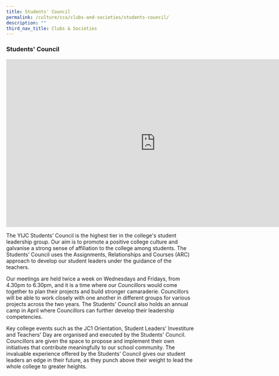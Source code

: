 ```yaml
---
title: Students' Council
permalink: /culture/cca/clubs-and-societies/students-council/
description: ""
third_nav_title: Clubs & Societies
---
```

### **Students' Council**

<iframe width="800" height="450" src="https://www.youtube.com/embed/eL87lns7nSw" title="Students&#39; Council" frameborder="0" allow="accelerometer; autoplay; clipboard-write; encrypted-media; gyroscope; picture-in-picture; web-share" allowfullscreen></iframe>

The YIJC Students’ Council is the highest tier in the college's student leadership group. Our aim is to promote a positive college culture and galvanise a strong sense of affiliation to the college among students. The Students’ Council uses the Assignments, Relationships and Courses (ARC) approach to develop our student leaders under the guidance of the teachers.

Our meetings are held twice a week on Wednesdays and Fridays, from 4.30pm to 6.30pm, and it is a time where our Councillors would come together to plan their projects and build stronger camaraderie. Councillors will be able to work closely with one another in different groups for various projects across the two years. The Students' Council also holds an annual camp in April where Councillors can further develop their leadership competencies.

Key college events such as the JC1 Orientation, Student Leaders' Investiture and Teachers' Day are organised and executed by the Students' Council. Councillors are given the space to propose and implement their own initiatives that contribute meaningfully to our school community. The invaluable experience offered by the Students' Council gives our student leaders an edge in their future, as they punch above their weight to lead the whole college to greater heights.